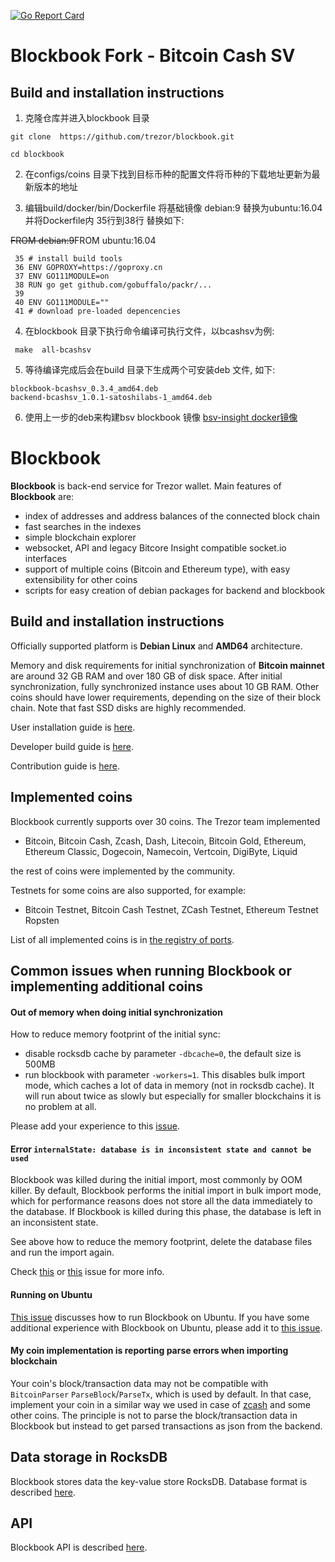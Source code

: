 [![Go Report Card](https://goreportcard.com/badge/trezor/blockbook)](https://goreportcard.com/report/trezor/blockbook)

# Blockbook Fork - Bitcoin Cash SV
 

## Build and installation instructions

1. 克隆仓库并进入blockbook 目录
```
git clone  https://github.com/trezor/blockbook.git

cd blockbook
```

2. 在configs/coins 目录下找到目标币种的配置文件将币种的下载地址更新为最新版本的地址

3. 编辑build/docker/bin/Dockerfile  将基础镜像 debian:9 替换为ubuntu:16.04  并将Dockerfile内 35行到38行 替换如下:

~~FROM debian:9~~FROM ubuntu:16.04

```
 35 # install build tools
 36 ENV GOPROXY=https://goproxy.cn
 37 ENV GO111MODULE=on
 38 RUN go get github.com/gobuffalo/packr/...
 39 
 40 ENV GO111MODULE=""
 41 # download pre-loaded depencencies

```

4. 在blockbook 目录下执行命令编译可执行文件，以bcashsv为例:
```
 make  all-bcashsv
 ```
 
5. 等待编译完成后会在build 目录下生成两个可安装deb 文件, 如下:
```
blockbook-bcashsv_0.3.4_amd64.deb
backend-bcashsv_1.0.1-satoshilabs-1_amd64.deb
```
6. 使用上一步的deb来构建bsv blockbook 镜像  [bsv-insight docker镜像](https://github.com/mesment/blockbook-docker-bsv)


# Blockbook

**Blockbook** is back-end service for Trezor wallet. Main features of **Blockbook** are:

- index of addresses and address balances of the connected block chain
- fast searches in the indexes
- simple blockchain explorer
- websocket, API and legacy Bitcore Insight compatible socket.io interfaces
- support of multiple coins (Bitcoin and Ethereum type), with easy extensibility for other coins
- scripts for easy creation of debian packages for backend and blockbook

## Build and installation instructions

Officially supported platform is **Debian Linux** and **AMD64** architecture.

Memory and disk requirements for initial synchronization of **Bitcoin mainnet** are around 32 GB RAM and over 180 GB of disk space. After initial synchronization, fully synchronized instance uses about 10 GB RAM.
Other coins should have lower requirements, depending on the size of their block chain. Note that fast SSD disks are highly
recommended.

User installation guide is [here](https://wiki.trezor.io/User_manual:Running_a_local_instance_of_Trezor_Wallet_backend_(Blockbook)).

Developer build guide is [here](/docs/build.md).

Contribution guide is [here](CONTRIBUTING.md).

## Implemented coins

Blockbook currently supports over 30 coins. The Trezor team implemented 

- Bitcoin, Bitcoin Cash, Zcash, Dash, Litecoin, Bitcoin Gold, Ethereum, Ethereum Classic, Dogecoin, Namecoin, Vertcoin, DigiByte, Liquid

the rest of coins were implemented by the community.

Testnets for some coins are also supported, for example:
- Bitcoin Testnet, Bitcoin Cash Testnet, ZCash Testnet, Ethereum Testnet Ropsten

List of all implemented coins is in [the registry of ports](/docs/ports.md).

## Common issues when running Blockbook or implementing additional coins

#### Out of memory when doing initial synchronization

How to reduce memory footprint of the initial sync: 

- disable rocksdb cache by parameter `-dbcache=0`, the default size is 500MB
- run blockbook with parameter `-workers=1`. This disables bulk import mode, which caches a lot of data in memory (not in rocksdb cache). It will run about twice as slowly but especially for smaller blockchains it is no problem at all.

Please add your experience to this [issue](https://github.com/trezor/blockbook/issues/43).

#### Error `internalState: database is in inconsistent state and cannot be used`

Blockbook was killed during the initial import, most commonly by OOM killer. By default, Blockbook performs the initial import in bulk import mode, which for performance reasons does not store all the data immediately to the database. If Blockbook is killed during this phase, the database is left in an inconsistent state. 

See above how to reduce the memory footprint, delete the database files and run the import again. 

Check [this](https://github.com/trezor/blockbook/issues/89) or [this](https://github.com/trezor/blockbook/issues/147) issue for more info.

#### Running on Ubuntu

[This issue](https://github.com/trezor/blockbook/issues/45) discusses how to run Blockbook on Ubuntu. If you have some additional experience with Blockbook on Ubuntu, please add it to [this issue](https://github.com/trezor/blockbook/issues/45).

#### My coin implementation is reporting parse errors when importing blockchain

Your coin's block/transaction data may not be compatible with `BitcoinParser` `ParseBlock`/`ParseTx`, which is used by default. In that case, implement your coin in a similar way we used in case of [zcash](https://github.com/trezor/blockbook/tree/master/bchain/coins/zec) and some other coins. The principle is not to parse the block/transaction data in Blockbook but instead to get parsed transactions as json from the backend.

## Data storage in RocksDB

Blockbook stores data the key-value store RocksDB. Database format is described [here](/docs/rocksdb.md).

## API

Blockbook API is described [here](/docs/api.md).
